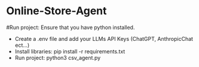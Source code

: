# Online-Store-Agent


#Run project: Ensure that you have python installed.
- Create a .env file and add your LLMs API Keys (ChatGPT, AnthropicChat ect...)
- Install libraries: pip install -r requirements.txt
- Run project: python3 csv_agent.py
